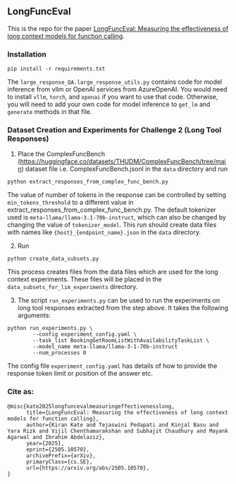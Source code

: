 ## LongFuncEval

This is the repo for the paper [LongFuncEval: Measuring the effectiveness of long context models for function calling](https://arxiv.org/abs/2505.10570). 

### Installation

```
pip install -r requirements.txt
```

The `large_response_QA.large_response_utils.py` contains code for model inference from vllm or OpenAI services from AzureOpenAI. You would need to install `vllm`, `torch`, and `openai` if you want to use that code.
Otherwise, you will need to add your own code for model inference to `get_lm` and `generate` methods in that file.

### Dataset Creation and Experiments for Challenge 2 (Long Tool Responses)

1. Place the ComplexFuncBench (https://huggingface.co/datasets/THUDM/ComplexFuncBench/tree/main) dataset file i.e. ComplexFuncBench.jsonl in the `data` directory and run 
```
python extract_responses_from_complex_func_bench.py
```

The value of number of tokens in the response can be controlled by setting `min_tokens_threshold` to a different value in extract_responses_from_complex_func_bench.py. The default tokenizer used is `meta-llama/llama-3.1-70b-instruct`, which can also be changed by changing the value of `tokenizer_model`.
This run should create data files with names like `{host}_{endpoint_name}.json` in the `data` directory.

2. Run

```
python create_data_subsets.py
```

This process creates files from the data files which are used for the long context experiments. These files will be placed in the `data_subsets_for_lim_experiments` directory.

3. The script `run_experiments.py` can be used to run the experiments on long tool responses extracted from the step above. It takes the following arguments:
```
python run_experiments.py \
        --config experiment_config.yaml \
        --task_list BookingGetRoomListWithAvailabilityTaskList \
        --model_name meta-llama/llama-3-1-70b-instruct
        --num_processes 0
```

The config file `experiment_config.yaml` has details of how to provide the response token limit or position of the answer etc.


### Cite as: 

```
@misc{kate2025longfuncevalmeasuringeffectivenesslong,
      title={LongFuncEval: Measuring the effectiveness of long context models for function calling}, 
      author={Kiran Kate and Tejaswini Pedapati and Kinjal Basu and Yara Rizk and Vijil Chenthamarakshan and Subhajit Chaudhury and Mayank Agarwal and Ibrahim Abdelaziz},
      year={2025},
      eprint={2505.10570},
      archivePrefix={arXiv},
      primaryClass={cs.SE},
      url={https://arxiv.org/abs/2505.10570}, 
}
```
